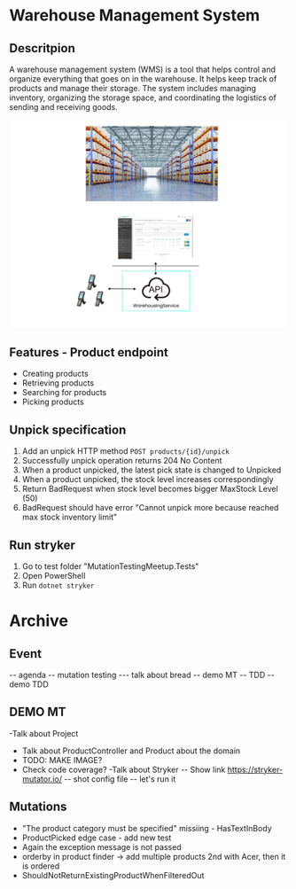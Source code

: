 # Warehouse Management System

## Descritpion

A warehouse management system (WMS) is a tool that helps control and organize everything that goes on in the warehouse. It helps keep track of products and manage their storage. The system includes managing inventory, organizing the storage space, and coordinating the logistics of sending and receiving goods.

![WMS](./WMS.png)


## Features - Product endpoint
- Creating products
- Retrieving products
- Searching for products
- Picking products


## Unpick specification
1. Add an unpick HTTP method `POST products/{id}/unpick`
2. Successfully unpick operation returns 204 No Content
3. When a product unpicked, the latest pick state is changed to Unpicked
4. When a product unpicked, the stock level increases correspondingly
5. Return BadRequest when stock level becomes bigger MaxStock Level (50)
6. BadRequest should have error "Cannot unpick more because reached max stock inventory limit"


## Run stryker
1. Go to test folder "MutationTestingMeetup.Tests"
2. Open PowerShell
3. Run
```dotnet stryker```

# Archive

## Event
-- agenda
-- mutation testing
--- talk about bread
-- demo MT
-- TDD
-- demo TDD

## DEMO MT
-Talk about Project
- Talk about ProductController and Product about the domain
- TODO: MAKE IMAGE?
- Check code coverage?
-Talk about Stryker
-- Show link https://stryker-mutator.io/
-- shot config file
-- let's run it


## Mutations
- "The product category must be specified" missiing - HasTextInBody
- ProductPicked edge case - add new test
- Again the exception message is not passed
- orderby in product finder -> add multiple products 2nd with Acer, then it is ordered
- ShouldNotReturnExistingProductWhenFilteredOut